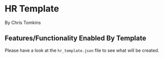 # HR Template

By Chris Tomkins

## Features/Functionality Enabled By Template

Please have a look at the `hr_template.json` file to see what will be created.